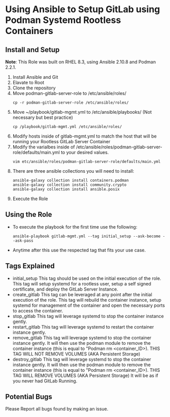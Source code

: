 # Using Ansible to Setup GitLab using Podman Systemd Rootless Containers 

## Install and Setup
**Note**: This Role was built on RHEL 8.3, using Ansible 2.10.8 and Podman 2.2.1.

1. Install Ansible and Git
2. Elavate to Root
3. Clone the repository
4. Move podman-gitlab-server-role to /etc/ansible/roles/
    ```
    cp -r podman-gitlab-server-role /etc/ansible/roles/

    ```
5. Move ~/playbook/gitlab-mgmt.yml to /etc/ansible/playbooks/ (Not necessary but best practice)
    ```
    cp /playbook/gitlab-mgmt.yml /etc/ansible/roles/

    ```
6. Modify hosts inside of gitlab-mgmt.yml to match the host that will be running your Rootless GitLab Server Container
7. Modify the varialbes inside of /etc/ansible/roles/podman-gitlab-server-role/defaults/main.yml to your desired values.
    ```
    vim etc/ansible/roles/podman-gitlab-server-role/defaults/main.yml

    ```
8. There are three ansible collections you will need to install:
    ```
    ansible-galaxy collection install containers.podman
    ansible-galaxy collection install community.crypto
    ansible-galaxy collection install ansible.posix

    ```
9. Execute the Role

## Using the Role

- To execute the playbook for the first time use the following:
    ```
    ansible-playbook gitlab-mgmt.yml --tag initial_setup --ask-become --ask-pass

    ```
- Anytime after this use the respected tag that fits your use case.

## Tags Explained

- initial_setup
    This tag should be used on the initial execution of the role. This tag will setup systemd for a rootless user, setup a self signed certificate, and deploy the GitLab Server Instance.
- create_gitlab
    This tag can be leveraged at any point after the initial execution of the role. This tag will rebuild the container instance, setup systemd for management of the container and open the necessary ports to access the container.
- stop_gitlab
    This tag will leverage systemd to stop the container instance gently. 
- restart_gitlab
    This tag will leverage systemd to restart the container instance gently. 
- remove_gitlab
    This tag will leverage systemd to stop the container instance gently. It will then use the podman module to remove the container instance (this is equal to "Podman rm <container_ID>). THIS TAG WILL NOT REMOVE VOLUMES (AKA Persistent Storage) 
- destroy_gitlab
    This tag will leverage systemd to stop the container instance gently. It will then use the podman module to remove the container instance (this is equal to "Podman rm <container_ID>). THIS TAG WILL REMOVE VOLUMES (AKA Persistent Storage) It will be as if you never had GitLab Running.

## Potential Bugs
Please Report all bugs found by making an issue.